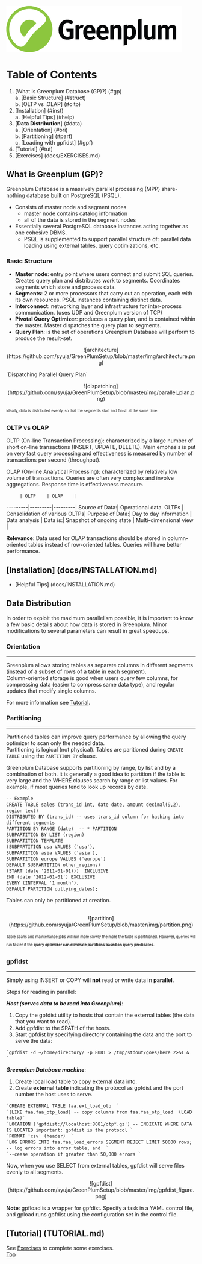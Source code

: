 ![Greenplum](https://github.com/syuja/GreenPlumSetup/blob/master/img/greenplum-logo.png)
# Table of Contents
  1. [What is Greenplum Database (GP)?] (#gp)  
    a. [Basic Structure] (#struct)  
    b. [OLTP vs .OLAP] (#oltp)  
  2. [Installation] (#inst)  
    a. [Helpful Tips] (#help)
  3. [**Data Distribution**] (#data)  
    a. [Orientation] (#ori)  
    b. [Partitioning] (#part)  
    c. [Loading with gpfidst] (#gpf)  
  4. [Tutorial] (#tut)  
  5. [Exercises] (docs/EXERCISES.md)



<a id="gp"></a>
## What is Greenplum (GP)?
  Greenplum Database is a massively parallel processing (MPP) share-nothing database built on PostgreSQL (PSQL).  
  - Consists of master node and segment nodes  
    - master node contains catalog information
    - all of the data is stored in the segment nodes  
  - Essentially several PostgreSQL database instances acting together as one cohesive DBMS. 
    - PSQL is supplemented to support parallel structure of: 
    parallel data loading using external tables, query optimizations, etc.  

<a id="struct"></a>
### Basic Structure
  - **Master node**: entry point where users connect and submit SQL queries. Creates query plan and distributes work to segments. Coordinates segments which store and process data. 
  - **Segments**: 2 or more processors that carry out an operation, each with its own resources. PSQL instances containing distinct data.  
  - **Interconnect**: networking layer and infrastructure for inter-process communication. (uses UDP and Greenplum version of TCP) 
  - **Pivotal Query Optimizer**: produces a query plan, and is contained within the master. Master dispatches the query plan to segments.  
  - **Query Plan**: is the set of operations Greenplum Database will perform to produce the result-set.  
<p align = "center">
![architecture] (https://github.com/syuja/GreenPlumSetup/blob/master/img/architecture.png)
  </p>  
`Dispatching Parallel Query Plan`
<p align = "center">
![dispatching] (https://github.com/syuja/GreenPlumSetup/blob/master/img/parallel_plan.png)
  </p>


<sub><sup> Ideally, data is distributed evenly, so that the segments start and finish at the same time.</sup></sub>


<a id="oltp"></a>
### OLTP vs OLAP 
OLTP (On-line Transaction Processing): characterized by a large number of short on-line transactions (INSERT, UPDATE, DELETE). Main
emphasis is put on very fast query processing and effectiveness is measured by number of transactions per second (throughput).

OLAP (On-line Analytical Processing): characterized by relatively low volume of transactions. Queries are often very complex and
involve aggregations. Response time is effectiveness measure. 


         | OLTP    | OLAP    |
---------|---------|---------|
Source of Data:| Operational data. OLTPs | Consolidation of various OLTPs| 
Purpose of Data:| Day to day information | Data analysis |
Data is:| Snapshot of ongoing state | Multi-dimensional view |  
 
**Relevance**: Data used for OLAP transactions should be stored in column-oriented tables instead of row-oriented tables. Queries will have better performance. 

<a id="inst"></a>  
## [Installation] (docs/INSTALLATION.md) 
<a id="help"> </a>  
  - [Helpful Tips] (docs/INSTALLATION.md)  
  
<a id="data"></a>
## Data Distribution  
In order to exploit the maximum parallelism possible, it is important to know a few basic details about how data is stored in
Greenplum. Minor modifications to several parameters can result in great speedups.  

<a id="ori"></a>
### Orientation 
---  
Greenplum allows storing tables as separate columns in different segments (instead of a subset of rows of a table in each segment).  
Column-oriented storage is good when users query few columns, for compressing data (easier to compress same data type), and regular updates that modify single columns.  

For more information see [Tutorial](TUTORIAL.md).  

<a id="part"></a>
### Partitioning 
---  
Partitioned tables can improve query performance by allowing the query optimizer to scan only the needed data.  
Partitioning is logical (not physical). Tables are paritioned during `CREATE TABLE` using the `PARTITION BY` clause.  

Greenplum Database supports partitioning by range, by list and by a combination of both. It is generally a good idea to partition if the table is very large and the WHERE clauses search by range or list values. For example, if most queries tend to look up records
by date.  


    -- Example  
    CREATE TABLE sales (trans_id int, date date, amount decimal(9,2), region text)  
    DISTRIBUTED BY (trans_id) -- uses trans_id column for hashing into different segments  
    PARTITION BY RANGE (date)  -- * PARTITION
    SUBPARTITION BY LIST (region)  
    SUBPARTITION TEMPLATE  
    (SUBPARTITION usa VALUES ('usa'),  
    SUBPARTITION asia VALUES ('asia'),  
    SUBPARTITION europe VALUES ('europe')  
    DEFAULT SUBPARTITION other_regions)  
    (START (date '2011-01-01)))  INCLUSIVE  
    END (date '2012-01-01') EXCLUSIVE  
    EVERY (INTERVAL '1 month'),  
    DEFAULT PARTITION outlying_dates);  
      
  
  Tables can only be partitioned at creation.  <br>
  </br>
  
  <p align="center"> ![partition] (https://github.com/syuja/GreenPlumSetup/blob/master/img/partition.png)</p>

<sub><sup>Table scans and maintenance jobs will run more slowly the more the table is partitioned. However, queries will
run faster if the **query optimizer can eliminate partitions based on query predicates**.</sub></sup>

<a id="gpf"></a>
### gpfidst 
---
Simply using INSERT or COPY will **not** read or write data in **parallel**. 

Steps for reading in parallel:
  
  
_**Host (serves data to be read into Greenplum)**_:  
  1. Copy the gpfdist utility to hosts that contain the external tables (the data that you want to read).  
  2. Add gpfdist to the $PATH of the hosts.   
  3. Start gpfdist by specifying directory containing the data and the port to serve the data: 
  
    `gpfdist -d ~/home/directory/ -p 8081 > /tmp/stdout/goes/here 2>&1 &  `


_**Greenplum Database machine**_:  
  1. Create local load table to copy external data into.  
  2. Create **external table** indicating the protocol as gpfdist and the port number the host uses to serve.  
  

    `CREATE EXTERNAL TABLE faa.ext_load_otp  `  
    `(LIKE faa.faa_otp_load) -- copy columns from faa.faa_otp_load  (LOAD table)`  
    `LOCATION ('gpfdist://localhost:8081/otp*.gz') -- INDICATE WHERE DATA IS LOCATED important: gpfdist is the protocol `  
    `FORMAT 'csv' (header)  `  
    `LOG ERRORS INTO faa.faa_load_errors SEGMENT REJECT LIMIT 50000 rows; -- log errors into error table, and  `  
    `--cease operation if greater than 50,000 errors `  

Now, when you use SELECT from external tables, gpfdist will serve files evenly to all segments. 

  <p align="center"> ![gpfdist] (https://github.com/syuja/GreenPlumSetup/blob/master/img/gpfdist_figure.png)</p>

**Note**: gpfload is a wrapper for gpfdist. Specify a task in a YAML control file, and gpload runs gpfdist using the configuration
set in the control file.  

<a id="tut"></a>
## [Tutorial] (TUTORIAL.md)  

See [Exercises](../docs/EXERCISES.md) to complete some exercises.  
[Top](#top)  
